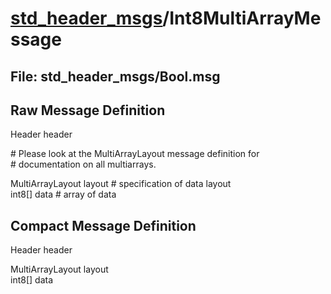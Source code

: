 # [std_header_msgs](../README.md)/Int8MultiArrayMessage #

## File: std_header_msgs/Bool.msg
## Raw Message Definition
  
Header header  
  
\# Please look at the MultiArrayLayout message definition for  
\# documentation on all multiarrays.  
  
MultiArrayLayout  layout        \# specification of data layout  
int8[]            data          \# array of data  


## Compact Message Definition
  
Header header  
  
MultiArrayLayout  layout   
int8[]            data  
